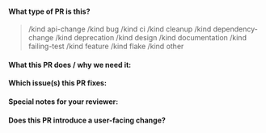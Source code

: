 <!--  Thanks for sending a pull request!

Please be aware that we're following the Kubernetes guidelines of contributing
to this project. This means that we have to use this mandatory template for all
of our pull requests.

Please also make sure you've read and understood our contributing guidelines
(https://github.com/cri-o/cri-o/blob/master/CONTRIBUTING.md) as well as ensuring
that all your commits are signed with `git commit -s`.

Here are some additional tips for you:

- If this is your first time, please read our contributor guidelines:
  https://git.k8s.io/community/contributors/guide#your-first-contribution and
  developer guide
  https://git.k8s.io/community/contributors/devel/development.md#development-guide
- Please label this pull request according to what type of issue you are
  addressing, especially if this is a release targeted pull request. For
  reference on required PR/issue labels, read here:
  https://git.k8s.io/community/contributors/devel/sig-release/release.md#issuepr-kind-label
- If you want *faster* PR reviews, read how:
  https://git.k8s.io/community/contributors/guide/pull-requests.md#best-practices-for-faster-reviews
- If the PR is unfinished, see how to mark it:
  https://git.k8s.io/community/contributors/guide/pull-requests.md#marking-unfinished-pull-requests
-->

#### What type of PR is this?

<!--
Uncomment only one `/kind <>` line, hit enter to put that in a new line, and
remove leading whitespace from that line:
-->

> /kind api-change
> /kind bug
> /kind ci
> /kind cleanup
> /kind dependency-change
> /kind deprecation
> /kind design
> /kind documentation
> /kind failing-test
> /kind feature
> /kind flake
> /kind other

#### What this PR does / why we need it:

#### Which issue(s) this PR fixes:

<!--
Automatically closes linked issue when PR is merged.
Usage: `Fixes #<issue number>`, or `Fixes (paste link of issue)`.
-->

<!--
Fixes #
or
None
-->

#### Special notes for your reviewer:

#### Does this PR introduce a user-facing change?

<!--
If no, just write `None` in the release-note block below. If yes, a release note
is required: Enter your extended release note in the block below. If the PR
requires additional action from users switching to the new release, include the
string "action required".

For more information on release notes see:
https://git.k8s.io/community/contributors/guide/release-notes.md
-->

```release-note

```
